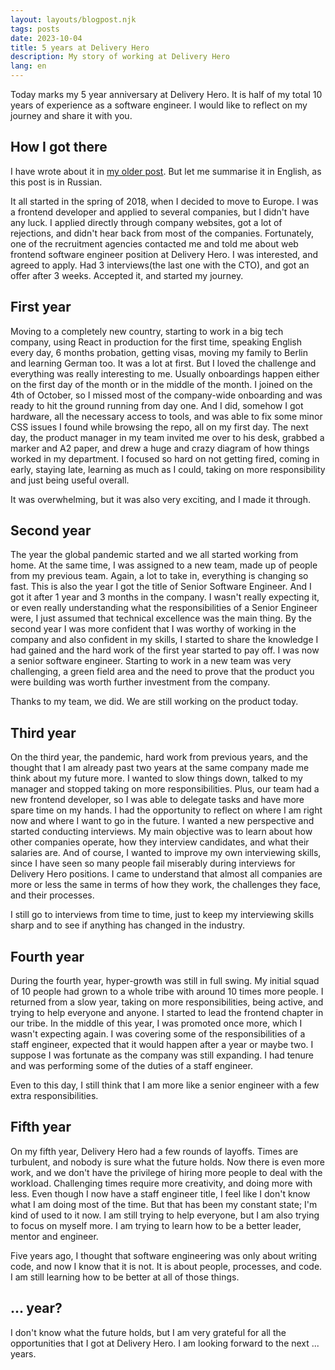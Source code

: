 ```yaml
---
layout: layouts/blogpost.njk
tags: posts
date: 2023-10-04
title: 5 years at Delivery Hero
description: My story of working at Delivery Hero
lang: en
---
```


Today marks my 5 year anniversary at Delivery Hero. It is half of my total 10 years of experience as a software engineer. I would like to reflect on my journey and share it with you.

## How I got there

I have wrote about it in [my older post](https://jarjan.xyz/post/jjermany/). But let me summarise it in English, as this post is in Russian.

It all started in the spring of 2018, when I decided to move to Europe. I was a frontend developer and applied to several companies, but I didn't have any luck. I applied directly through company websites, got a lot of rejections, and didn't hear back from most of the companies. Fortunately, one of the recruitment agencies contacted me and told me about web frontend software engineer position at Delivery Hero. I was interested, and agreed to apply. Had 3 interviews(the last one with the CTO), and got an offer after 3 weeks. Accepted it, and started my journey.

## First year

Moving to a completely new country, starting to work in a big tech company, using React in production for the first time, speaking English every day, 6 months probation, getting visas, moving my family to Berlin and learning German too. It was a lot at first. But I loved the challenge and everything was really interesting to me. Usually onboardings happen either on the first day of the month or in the middle of the month. I joined on the 4th of October, so I missed most of the company-wide onboarding and was ready to hit the ground running from day one. And I did, somehow I got hardware, all the necessary access to tools, and was able to fix some minor CSS issues I found while browsing the repo, all on my first day. The next day, the product manager in my team invited me over to his desk, grabbed a marker and A2 paper, and drew a huge and crazy diagram of how things worked in my department. I focused so hard on not getting fired, coming in early, staying late, learning as much as I could, taking on more responsibility and just being useful overall.

It was overwhelming, but it was also very exciting, and I made it through.

## Second year

The year the global pandemic started and we all started working from home. At the same time, I was assigned to a new team, made up of people from my previous team. Again, a lot to take in, everything is changing so fast. This is also the year I got the title of Senior Software Engineer. And I got it after 1 year and 3 months in the company. I wasn't really expecting it, or even really understanding what the responsibilities of a Senior Engineer were, I just assumed that technical excellence was the main thing. By the second year I was more confident that I was worthy of working in the company and also confident in my skills, I started to share the knowledge I had gained and the hard work of the first year started to pay off. I was now a senior software engineer. Starting to work in a new team was very challenging, a green field area and the need to prove that the product you were building was worth further investment from the company.

Thanks to my team, we did. We are still working on the product today.

## Third year

On the third year, the pandemic, hard work from previous years, and the thought that I am already past two years at the same company made me think about my future more. I wanted to slow things down, talked to my manager and stopped taking on more responsibilities. Plus, our team had a new frontend developer, so I was able to delegate tasks and have more spare time on my hands. I had the opportunity to reflect on where I am right now and where I want to go in the future. I wanted a new perspective and started conducting interviews. My main objective was to learn about how other companies operate, how they interview candidates, and what their salaries are. And of course, I wanted to improve my own interviewing skills, since I have seen so many people fail miserably during interviews for Delivery Hero positions. I came to understand that almost all companies are more or less the same in terms of how they work, the challenges they face, and their processes.

I still go to interviews from time to time, just to keep my interviewing skills sharp and to see if anything has changed in the industry.

## Fourth year

During the fourth year, hyper-growth was still in full swing. My initial squad of 10 people had grown to a whole tribe with around 10 times more people. I returned from a slow year, taking on more responsibilities, being active, and trying to help everyone and anyone. I started to lead the frontend chapter in our tribe. In the middle of this year, I was promoted once more, which I wasn't expecting again. I was covering some of the responsibilities of a staff engineer, expected that it would happen after a year or maybe two. I suppose I was fortunate as the company was still expanding. I had tenure and was performing some of the duties of a staff engineer.

Even to this day, I still think that I am more like a senior engineer with a few extra responsibilities.

## Fifth year

On my fifth year, Delivery Hero had a few rounds of layoffs. Times are turbulent, and nobody is sure what the future holds. Now there is even more work, and we don't have the privilege of hiring more people to deal with the workload. Challenging times require more creativity, and doing more with less. Even though I now have a staff engineer title, I feel like I don't know what I am doing most of the time. But that has been my constant state; I'm kind of used to it now. I am still trying to help everyone, but I am also trying to focus on myself more. I am trying to learn how to be a better leader, mentor and engineer.

Five years ago, I thought that software engineering was only about writing code, and now I know that it is not. It is about people, processes, and code. I am still learning how to be better at all of those things.

## ... year?

I don't know what the future holds, but I am very grateful for all the opportunities that I got at Delivery Hero. I am looking forward to the next ... years.
